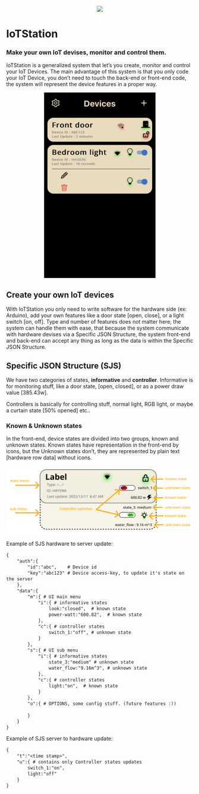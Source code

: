 <p align="center">
  <a href="https://skillicons.dev">
    <img src="https://skillicons.dev/icons?i=arduino,django,react,py,cpp,js" />
  </a>
</p>

# IoTStation
### Make your own IoT devises, monitor and control them.
IoTStation is a generalized system that let’s you create, monitor and control your IoT Devices. The main advantage of this system is that you only code your IoT Device, you don’t need to touch the back-end or front-end code, the system will represent the device features in a proper way.

<p align="center">
 <img src="images/homepage.PNG" width="300px" height="500px">
 </p>

## Create your own IoT devices
With IoTStation you only need to write software for the hardware side (ex: Arduino), add your own features like a door state [open, close], or a light switch [on, off]. Type and number of features does not matter here, the system can handle them with ease, that because the system communicate with hardware devises via a Specific JSON Structure, the system front-end and back-end can accept any thing as long as the data is within the Specific JSON Structure.

## Specific JSON Structure (SJS)
We have two categories of states, **informative** and **controller**. Informative is for monitoring stuff, like a door state, [open, closed], or as a power draw value [385.43w].

Controllers is basically for controlling stuff, normal light, RGB light, or maybe a curtain state [50% opened] etc..

### Known & Unknown states
In the front-end, device states are divided into two groups, known and unknown states. Known states have representation in the front-end by icons, but the Unknown states don’t, they are represented by plain text [hardware row data] without icons.

![Screenshot](images/kukstates.png)

Example of SJS hardware to server update:
```
{
	"auth":{
		"id":"abc",    # Device id
		"key":"abc123" # Device access-key, to update it's state on the server
	},
	"data":{
		"m":{ # UI main menu
			"i":{ # informative states
				look:"closed",  # known state								
				power-watt:"600.82",  # known state
			},
			"c":{ # controller states
				switch_1:"off", # unknown state
			}
		},
		"s":{ # UI sub menu
			"i":{ # informative states
				state_3:"medium" # unknown state
				water_flow:"9.16m^3", # unknown state
			},
			"c":{ # controller states
				light:"on",  # known state
			}
		},
		"o":{ # OPTIONS, some config stuff. (future features :))

		}
	}
}
```

Example of SJS server to hardware update:
```
{
	"t":"<time stamp>",
	"u":{ # contains only Controller states updates
		switch_1:"on",
		light:"off"
	}	
}
```
